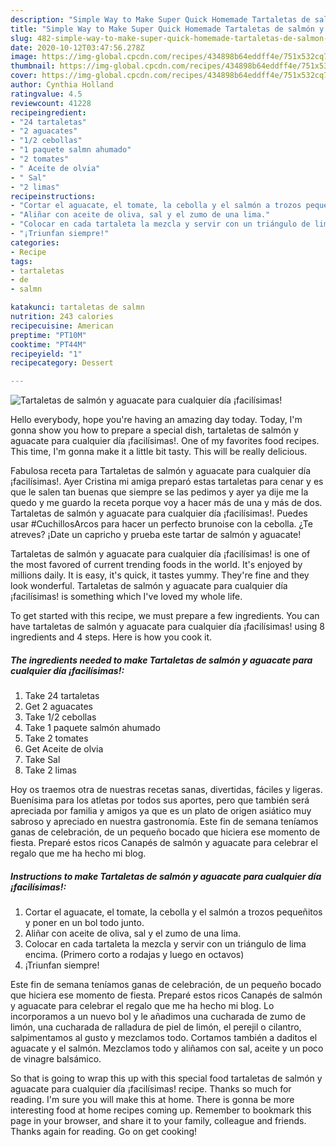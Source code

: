 ```yaml
---
description: "Simple Way to Make Super Quick Homemade Tartaletas de salmón y aguacate para cualquier día ¡facilísimas!"
title: "Simple Way to Make Super Quick Homemade Tartaletas de salmón y aguacate para cualquier día ¡facilísimas!"
slug: 482-simple-way-to-make-super-quick-homemade-tartaletas-de-salmon-y-aguacate-para-cualquier-dia-facilisimas
date: 2020-10-12T03:47:56.278Z
image: https://img-global.cpcdn.com/recipes/434898b64eddff4e/751x532cq70/tartaletas-de-salmon-y-aguacate-para-cualquier-dia-facilisimas-foto-principal.jpg
thumbnail: https://img-global.cpcdn.com/recipes/434898b64eddff4e/751x532cq70/tartaletas-de-salmon-y-aguacate-para-cualquier-dia-facilisimas-foto-principal.jpg
cover: https://img-global.cpcdn.com/recipes/434898b64eddff4e/751x532cq70/tartaletas-de-salmon-y-aguacate-para-cualquier-dia-facilisimas-foto-principal.jpg
author: Cynthia Holland
ratingvalue: 4.5
reviewcount: 41228
recipeingredient:
- "24 tartaletas"
- "2 aguacates"
- "1/2 cebollas"
- "1 paquete salmn ahumado"
- "2 tomates"
- " Aceite de olvia"
- " Sal"
- "2 limas"
recipeinstructions:
- "Cortar el aguacate, el tomate, la cebolla y el salmón a trozos pequeñitos y poner en un bol todo junto."
- "Aliñar con aceite de oliva, sal y el zumo de una lima."
- "Colocar en cada tartaleta la mezcla y servir con un triángulo de lima encima. (Primero corto a rodajas y luego en octavos)"
- "¡Triunfan siempre!"
categories:
- Recipe
tags:
- tartaletas
- de
- salmn

katakunci: tartaletas de salmn 
nutrition: 243 calories
recipecuisine: American
preptime: "PT10M"
cooktime: "PT44M"
recipeyield: "1"
recipecategory: Dessert

---
```



![Tartaletas de salmón y aguacate para cualquier día ¡facilísimas!](https://img-global.cpcdn.com/recipes/434898b64eddff4e/751x532cq70/tartaletas-de-salmon-y-aguacate-para-cualquier-dia-facilisimas-foto-principal.jpg)

Hello everybody, hope you're having an amazing day today. Today, I'm gonna show you how to prepare a special dish, tartaletas de salmón y aguacate para cualquier día ¡facilísimas!. One of my favorites food recipes. This time, I'm gonna make it a little bit tasty. This will be really delicious.

Fabulosa receta para Tartaletas de salmón y aguacate para cualquier día ¡facilísimas!. Ayer Cristina mi amiga preparó estas tartaletas para cenar y es que le salen tan buenas que siempre se las pedimos y ayer ya dije me la quedo y me guardo la receta porque voy a hacer más de una y más de dos. Tartaletas de salmón y aguacate para cualquier día ¡facilísimas!. Puedes usar #CuchillosArcos para hacer un perfecto brunoise con la cebolla. ¿Te atreves? ¡Date un capricho y prueba este tartar de salmón y aguacate!

Tartaletas de salmón y aguacate para cualquier día ¡facilísimas! is one of the most favored of current trending foods in the world. It's enjoyed by millions daily. It is easy, it's quick, it tastes yummy. They're fine and they look wonderful. Tartaletas de salmón y aguacate para cualquier día ¡facilísimas! is something which I've loved my whole life.


To get started with this recipe, we must prepare a few ingredients. You can have tartaletas de salmón y aguacate para cualquier día ¡facilísimas! using 8 ingredients and 4 steps. Here is how you cook it.

<!--inarticleads1-->

##### The ingredients needed to make Tartaletas de salmón y aguacate para cualquier día ¡facilísimas!:

1. Take 24 tartaletas
1. Get 2 aguacates
1. Take 1/2 cebollas
1. Take 1 paquete salmón ahumado
1. Take 2 tomates
1. Get  Aceite de olvia
1. Take  Sal
1. Take 2 limas


Hoy os traemos otra de nuestras recetas sanas, divertidas, fáciles y ligeras. Buenísima para los atletas por todos sus aportes, pero que también será apreciada por familia y amigos ya que es un plato de origen asiático muy sabroso y apreciado en nuestra gastronomía. Este fin de semana teníamos ganas de celebración, de un pequeño bocado que hiciera ese momento de fiesta. Preparé estos ricos Canapés de salmón y aguacate para celebrar el regalo que me ha hecho mi blog. 

<!--inarticleads2-->

##### Instructions to make Tartaletas de salmón y aguacate para cualquier día ¡facilísimas!:

1. Cortar el aguacate, el tomate, la cebolla y el salmón a trozos pequeñitos y poner en un bol todo junto.
1. Aliñar con aceite de oliva, sal y el zumo de una lima.
1. Colocar en cada tartaleta la mezcla y servir con un triángulo de lima encima. (Primero corto a rodajas y luego en octavos)
1. ¡Triunfan siempre!


Este fin de semana teníamos ganas de celebración, de un pequeño bocado que hiciera ese momento de fiesta. Preparé estos ricos Canapés de salmón y aguacate para celebrar el regalo que me ha hecho mi blog. Lo incorporamos a un nuevo bol y le añadimos una cucharada de zumo de limón, una cucharada de ralladura de piel de limón, el perejil o cilantro, salpimentamos al gusto y mezclamos todo. Cortamos también a daditos el aguacate y el salmón. Mezclamos todo y aliñamos con sal, aceite y un poco de vinagre balsámico. 

So that is going to wrap this up with this special food tartaletas de salmón y aguacate para cualquier día ¡facilísimas! recipe. Thanks so much for reading. I'm sure you will make this at home. There is gonna be more interesting food at home recipes coming up. Remember to bookmark this page in your browser, and share it to your family, colleague and friends. Thanks again for reading. Go on get cooking!
